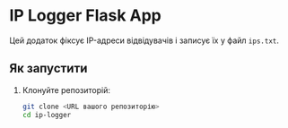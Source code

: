 # IP Logger Flask App

Цей додаток фіксує IP-адреси відвідувачів і записує їх у файл `ips.txt`.

## Як запустити

1. Клонуйте репозиторій:
   ```bash
   git clone <URL вашого репозиторію>
   cd ip-logger
